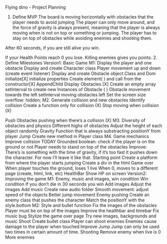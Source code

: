 
Flying dino - Project Planning
1. Define MVP
The board is moving horizontally with obstacles that the player needs to avoid jumping 
The player can only move around, and the force of gravity is always present, meaning that the player is always moving when is not on top or something or jumping. 
The player has to stay on top of obstacles while avoiding enemies and shooting them.

After 60 seconds, if you are still alive you win.

If your Health Points reach 0 you lose.
Killing enemies gives you points.
2. Define Milestones
Version1: Basic Game
M1: Display the player and one obstacle
 Display and create Character class
 Player movement up and down (create event listener)
 Display and create Obstacle object
Class and Dom initialize[X]
initialize properties 
Create element( ) and call from the constructor[X]
AppendChild
Display Obstacles [X]
Create an empty array
setInterval to create new Instances of Obstacle ( )
Obstacle movement towards the left
setInterval moving obstacles left
Set the screen size
overflow: hidden;
M2. Generate collision and new obstacles
Identify collision
Create a function only for collision (X)
Stop moving when collision (X)
 
Push 
Obstacles pushing when there’s a collision (X)
M3. Diversity of obstacles and physics
 Different highs of obstacles
Adjust the height of each object randomly
Gravity
Function that is always substracting positionY from player
Jump
Create new method in Player class
M4. Game mechanics
Improve collision TODAY
Grounded boolean: check if the player is on the ground or not
Player needs to stand on top of the obstacles
Improve: There’s is something with the time of gravity, if it’s too fast it pushes down the character. For now I’ll leave it like that.
Starting point
Create a platform from where the player starts jumping
Create a div in the html
Game over
When player touches the ground, loses 1 live
When 0, moves to a different page (create, html, link, etc)
HealthBar
Show HP on screen
Version2: Improving the game
M1: Enemy, music and images, win condition
Win condition
If you don’t die in 30 seconds you win
Add images
Adjust the images
Add music
Create new audio folder
Smooth movement: adjust speed of the objects
Better jump movement
Enemy pushing
Create an enemy class that pushes the character
Match the positionY with the style.bottom
M2: Style and bullet function
Fix the images of the obstacles
Player must be on top of the images
Improve the healthbar and timebar 
Fix music bug
Stylize the game over page
Try new images, backgrounds and music
Shoot
Create bullet class
Player can shoot enemies
Enemies cause damage to the player when touched
Improve Jump
Jump can only be used two times in certain amount of time.
Shooting
Remove enemy when live is 0
More enemies
